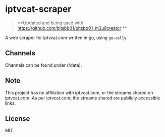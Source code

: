 # iptvcat-scraper

> **Updated and being used with https://github.com/bitsbb01/bitsbb01_m3u8creator **

A web scraper for iptvcat.com written in go, using `go-colly`.

## Channels

Channels can be found under (/data).

## Note

This project has no affiliation with iptvcat.com, or the streams shared on iptvcat.com. As per iptvcat.com, the streams shared are publicly accessible links.

## License

MIT
